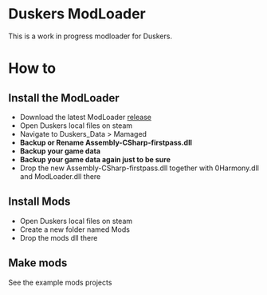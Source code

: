 # Duskers ModLoader
This is a work in progress modloader for Duskers.

# How to
## Install the ModLoader
* Download the latest ModLoader [release](https://github.com/juanmuscaria/Duskers-Modloader/releases)
* Open Duskers local files on steam
* Navigate to Duskers_Data > Mamaged
* **Backup or Rename Assembly-CSharp-firstpass.dll**
* **Backup your game data**
* **Backup your game data again just to be sure**
* Drop the new Assembly-CSharp-firstpass.dll together with 0Harmony.dll and ModLoader.dll there
## Install Mods
* Open Duskers local files on steam
* Create a new folder named Mods
* Drop the mods dll there
## Make mods
See the example mods projects